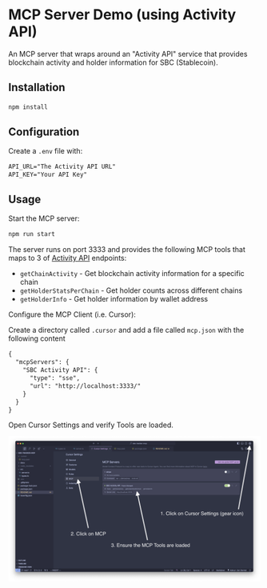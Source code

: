 # MCP Server Demo (using Activity API)

An MCP server that wraps around an "Activity API" service that provides blockchain activity and holder information for SBC (Stablecoin).

## Installation

```bash
npm install
```

## Configuration

Create a `.env` file with:

```
API_URL="The Activity API URL"
API_KEY="Your API Key"
```

## Usage

Start the MCP server:

```bash
npm run start
```

The server runs on port 3333 and provides the following MCP tools that maps to 3 of [Activity API](https://github.com/stablecoinxyz/activity-api) endpoints:

- `getChainActivity` - Get blockchain activity information for a specific chain
- `getHolderStatsPerChain` - Get holder counts across different chains
- `getHolderInfo` - Get holder information by wallet address 

Configure the MCP Client (i.e. Cursor):

Create a directory called `.cursor` and add a file called `mcp.json` with the following content

```
{
  "mcpServers": {
    "SBC Activity API": {
      "type": "sse",
      "url": "http://localhost:3333/"
    }
  }
}
```

Open Cursor Settings and verify Tools are loaded.

![Cursor MCP Settings](docs/Cursor-MCP-Settings.png)


